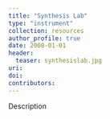 ```yaml
---
title: "Synthesis Lab"
type: "instrument"
collection: resources
author_profile: true
date: 2008-01-01
header:
  teaser: synthesislab.jpg
uri: 
doi: 
contributors: 
---
```

<p align= "justify">

Description
